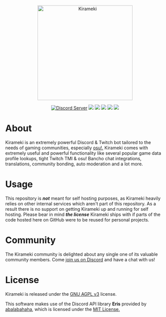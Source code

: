 <div align="center">
    <br>
    <p><img src="https://img.kirameki.one/2v01x5KE.png" height="300" alt="Kirameki"></p>
    <a href="https://discord.gg/kKPZdA6"><img src="https://discordapp.com/api/guilds/464440032577716238/embed.png" alt="Discord Server"/></a>
    <a href="https://www.gnu.org/licenses/agpl-3.0.html"><img src="https://img.shields.io/badge/license-AGPL%20v3-FF9175.svg"></a>
    <a href="https://abal.moe/Eris/"><img src="https://img.shields.io/badge/library-Eris-FF9175.svg"></a>
    <a href="https://github.com/riyacchi/chariot.js"><img src="https://img.shields.io/badge/framework-Chariot.js-FF9185.svg"></a>
    <img src="https://img.shields.io/badge/database-MySQL-FF9185.svg">
    <img src="https://img.shields.io/badge/node-10.15.3-FF9185.svg">
</div>

# About
Kirameki is an extremely powerful Discord & Twitch bot tailored to the needs of gaming communities, especially [osu!.](https://osu.ppy.sh) Kirameki comes with extremely useful and powerful functionality like several popular game data profile lookups, tight Twitch TMI & osu! Bancho chat integrations, translations, community bonding, auto moderation and a lot more.

# Usage
This repository is ***not*** meant for self hosting purposes, as Kirameki heavily relies on other internal services which aren't part of this repository. As a result there is no support on getting Kirameki up and running for self hosting. Please bear in mind ***the license*** Kirameki ships with if parts of the code hosted here on GitHub were to be reused for personal projects.

# Community
The Kirameki community is delighted about any single one of its valuable community members. Come [join us on Discord](https://discord.gg/kKPZdA6) and have a chat with us!

# License
Kirameki is released under the [GNU AGPL v3](https://www.gnu.org/licenses/agpl-3.0.html) license.

This software makes use of the Discord API library **Eris** provided by [abalabahaha](https://github.com/abalabahaha/eris), which is licensed under the [MIT License.](https://opensource.org/licenses/MIT)

